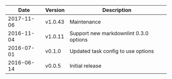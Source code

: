 | Date        | Version | Description |
| ----------- | ------- | ----------- |
| 2017-11-06  | v1.0.43 | Maintenance |
| 2016-11-04  | v1.0.11 | Support new markdownlint 0.3.0 options |
| 2016-07-01  | v0.1.0  | Updated task config to use options |
| 2016-06-14  | v0.0.5  | Initial release |
